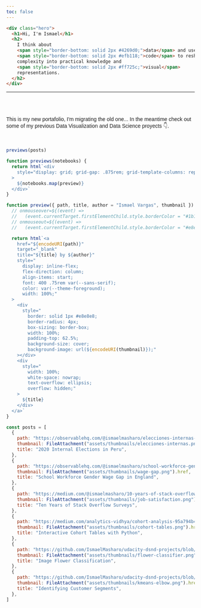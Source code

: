 ```yaml
---
toc: false
---
```


<style>

.hero {
  display: flex;
  flex-direction: column;
  align-items: center;
  font-family: var(--sans-serif);
  margin: 4rem 0 4rem;
  text-wrap: balance;
  text-align: center;
}

.hero h1 {
  padding: .5rem;
  margin: 2rem 0;
  max-width: none;
  font-size: 14vw;
  font-weight: 900;
  line-height: 1;
  background: linear-gradient(30deg, var(--theme-foreground-focus), currentColor);
  -webkit-background-clip: text;
  -webkit-text-fill-color: transparent;
  background-clip: text;
}

.hero h2 {
  margin: 0;
  max-width: 34em;
  font-size: 1em;
  font-style: initial;
  font-weight: 500;
  line-height: 1.5;
  color: var(--theme-foreground-alt);
}

@media (min-width: 640px) {
  .hero h1 {
    font-size: 90px;
  }
  .hero h2 {
    font-size: 1.2em;
  }
}

</style>

```html
<div class="hero">
  <h1>Hi, I'm Ismael</h1>
  <h2>
    I think about
    <span style="border-bottom: solid 2px #4269d0;">data</span> and use
    <span style="border-bottom: solid 2px #efb118;">code</span> to reshape its
    complexity into practical knowledge and
    <span style="border-bottom: solid 2px #ff725c;">visual</span>
    representations.
  </h2>
</div>
```

---

<div style="font-family: sans-serif; margin-top: 4rem;">
  <p>
  This is my new portafolio, I'm migrating the old one... In the meantime
  check out some of my previous Data Visualization and Data Science proyects 👇.
  </p>
  <br>
</div>

```js
previews(posts)
```

```js
function previews(notebooks) {
  return html`<div
    style="display: grid; grid-gap: .875rem; grid-template-columns: repeat(auto-fill, minmax(250px, 5fr));"
  >
    ${notebooks.map(preview)}
  </div>`
}

function preview({ path, title, author = "Ismael Vargas", thumbnail }) {
  // onmouseover=${(event) =>
  //   (event.currentTarget.firstElementChild.style.borderColor = "#1b1e23")}
  // onmouseout=${(event) =>
  //   (event.currentTarget.firstElementChild.style.borderColor = "#e8e8e8")}

  return html`<a
    href="${encodeURI(path)}"
    target="_blank"
    title="${title} by ${author}"
    style="
      display: inline-flex; 
      flex-direction: column; 
      align-items: start; 
      font: 400 .75rem var(--sans-serif); 
      color: var(--theme-foreground); 
      width: 100%;"
  >
    <div
      style="
        border: solid 1px #e8e8e8; 
        border-radius: 4px; 
        box-sizing: border-box; 
        width: 100%; 
        padding-top: 62.5%; 
        background-size: cover; 
        background-image: url(${encodeURI(thumbnail)});"
    ></div>
    <div
      style="
        width: 100%; 
        white-space: nowrap; 
        text-overflow: ellipsis; 
        overflow: hidden;"
    >
      ${title}
    </div>
  </a>`
}
```

```js
const posts = [
  {
    path: "https://observablehq.com/@ismaelmasharo/elecciones-internas-en-peru-2020",
    thumbnail: FileAttachment("assets/thumbnails/elecciones-internas.png").href,
    title: "2020 Internal Elections in Peru",
  },
  {
    path: "https://observablehq.com/@ismaelmasharo/school-workforce-gender-wage-gap-in-england",
    thumbnail: FileAttachment("assets/thumbnails/wage-gap.png").href,
    title: "School Workforce Gender Wage Gap in England",
  },
  {
    path: "https://medium.com/@ismaelmasharo/10-years-of-stack-overflow-surveys-c8ff3f662b2f",
    thumbnail: FileAttachment("assets/thumbnails/job-satisfaction.png").href,
    title: "Ten Years of Stack Overflow Surveys",
  },
  {
    path: "https://medium.com/analytics-vidhya/cohort-analysis-95a794b4e58c",
    thumbnail: FileAttachment("assets/thumbnails/cohort-tables.png").href,
    title: "Interactive Cohort Tables with Python",
  },
  {
    path: "https://github.com/IsmaelMasharo/udacity-dsnd-projects/blob/master/image_classifier/Image%20Classifier%20Project.ipynb",
    thumbnail: FileAttachment("assets/thumbnails/flower-classifier.png").href,
    title: "Image Flower Classification",
  },
  {
    path: "https://github.com/IsmaelMasharo/udacity-dsnd-projects/blob/master/identifying-potential-customers/customer_segments_analysis.ipynb",
    thumbnail: FileAttachment("assets/thumbnails/kmeans-elbow.png").href,
    title: "Identifying Customer Segments",
  },
]
```

